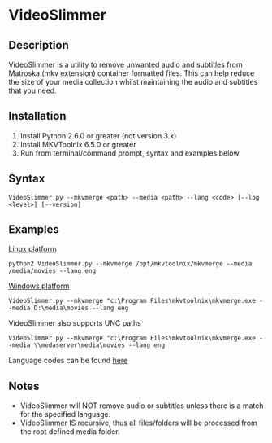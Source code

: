 VideoSlimmer
============

Description
-----------

VideoSlimmer is a utility to remove unwanted audio and subtitles from Matroska (mkv extension) container formatted files. This can help reduce the size of your media collection whilst maintaining the audio and subtitles that you need.

Installation
------------

1. Install Python 2.6.0 or greater (not version 3.x)
2. Install MKVToolnix 6.5.0 or greater
3. Run from terminal/command prompt, syntax and examples below

Syntax
------
```
VideoSlimmer.py --mkvmerge <path> --media <path> --lang <code> [--log <level>] [--version]
```

Examples
--------

<u>Linux platform</u>
```
python2 VideoSlimmer.py --mkvmerge /opt/mkvtoolnix/mkvmerge --media /media/movies --lang eng
```

<u>Windows	platform</u>	
```
VideoSlimmer.py --mkvmerge "c:\Program Files\mkvtoolnix\mkvmerge.exe --media D:\media\movies --lang eng
```
VideoSlimmer also supports UNC paths
```
VideoSlimmer.py --mkvmerge "c:\Program Files\mkvtoolnix\mkvmerge.exe --media \\medaserver\media\movies --lang eng
```

Language codes can be found [here](http://en.wikipedia.org/wiki/List_of_ISO_639-2_codes)

Notes
-----

- VideoSlimmer will NOT remove audio or subtitles unless there is a match for the specified language.
- VideoSlimmer IS recursive, thus all files/folders will be processed from the root defined media folder.